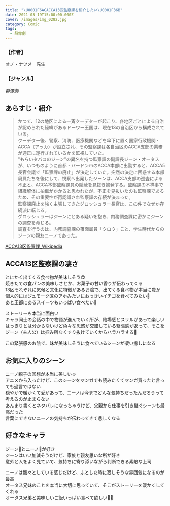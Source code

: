 ```yaml
---
title: "\U0001F6ACACCA13区監察課を紹介したい\U0001F36B"
date: 2021-03-19T15:00:00.000Z
cover: /images/img_0282.jpg
category: Comic
tags:
  - 群像劇
---
```

### 【作者】
オノ・ナツメ　先生

### 【ジャンル】
*群像劇*

## あらすじ・紹介
> かつて、12の地区による一斉クーデターが起こり、各地区ごとによる自治が認められた経緯があるドーワー王国は、現在13の自治区から構成されている。  
> クーデター後、警察、消防、医療機関などを傘下に置く国家行政機関・ACCA（アッカ）が設立され、その監察課は各自治区のACCA支部の業務が適正に遂行されているかを監視していた。  
> "もらいタバコのジーン"の異名を持つ監察課の副課長ジーン・オータスが、いつものように首都・バードン市のACCA本部に出勤すると、ACCA5長官会議で「監察課の廃止」が決定していた。突然の決定に困惑する本部局員たちを後にして、視察へ出発したジーンは、ACCA支部の巡査による不正と、ACCA本部監察課員の隠蔽を見抜き摘発する。監察課の不祥事で組織解体に拍車がかかると思われたが、不正を見抜いたのも監察課であるため、その重要性が再認識され監察課の存続が決まった。  
> 監察課廃止を強く主張してきたグロッシュラー長官は、この件でなぜか存続派に転じる。  
グロッシュラーはジーンにとある疑いを抱き、内務調査課に密かにジーンの調査を命じる。  
> 調査を行うのは、内務調査課の覆面局員「クロウ」こと、学生時代からのジーンの親友ニーノであった。

[ACCA13区監察課_Wikipedia](https://ja.wikipedia.org/wiki/ACCA13区監察課)

## ACCA13区監察課の凄さ
とにかく出てくる食べ物が美味しそう😋  
焼きたての食パンの美味しさとか、お菓子の甘い香りが伝わってくる  
13区それぞれに気候と文化に特徴があるお陰で、出てくる食べ物が本当に豊か  
個人的にはジュモーク区のアホみたいにおっきいイチゴを食べてみたい🍓  
あと王都にあるスイーツもいっぱい食べたい🥰

ストーリーも本当に面白い  
キャラ同士の会話の中で物語が進んでいく所が、臨場感とスリルがあって楽しい  
はっきりとは分からないけど色々な思惑が交錯している緊張感があって、そこをジーン（主人公）は掴み所なくすり抜けていくからハラハラする👀

この緊張感のお陰で、妹が美味しそうに食べているシーンが凄い癒しになる

## お気に入りのシーン
ニーノ親子の回想が本当に美しい☺️  
アニメから入ったけど、このシーンをマンガでも読みたくてマンガ買ったと言っても過言ではない  
穏やかで暖かくて愛があって、ニーノは今までどんな気持ちだったんだろうって考えるのが止まらない  
あんまり書くとネタバレになっちゃうけど、父親から仕事を引き継ぐシーンも最高だった  
言葉にできないニーノの気持ちが伝わってきて悲しくなる

## 好きなキャラ
ジーン🚬とニーノ🍫が好き  
ジーンはいい加減そうだけど、家族と親友思いな所が好き  
意外と人をよく見ていて、気持ちに寄り添いながら判断できる素敵な上司

ニーノは飄々としている感じだけど、ふとした時に寂しそうな雰囲気になるのが最高  
オータス兄妹のことを本当に大切に思っていて、そこがストーリーを暖かくしてくれる  
オータス兄弟と美味しいご飯いっぱい食べて欲しい🙏🏻
